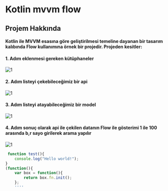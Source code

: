 # Kotlin mvvm flow

## Projem Hakkında

#### Kotlin ile MVVM esasına göre geliştirilmesi temeline dayanan bir tasarım kalıbında Flow kullanımına örnek bir projedir. Projeden kesitler:

#### 1. Adım eklenmesi gereken kütüphaneler

![1](https://user-images.githubusercontent.com/35520725/159170054-f4ceafe7-f753-44c7-b255-72fd742d439d.PNG)

#### 2. Adım listeyi çekebileceğimiz bir api

![1](https://user-images.githubusercontent.com/35520725/159170151-ccaf893c-bd78-43c7-a0fa-19b4284a3c7c.PNG)

#### 3. Adım listeyi atayabileceğimiz bir model

![1](https://user-images.githubusercontent.com/35520725/159171060-af33e960-5f00-47ab-bc46-859dd334e0a4.PNG)

#### 4. Adım sonuç olarak api ile çekilen datanın Flow ile gösterimi 1 ile 100 arasında b,r sayo girilerek arama yapılır

![1](https://user-images.githubusercontent.com/35520725/159171087-ed754be6-a0df-4171-b22f-b95c94636e43.PNG)


```javascript
 function test(){
    console.log("Hello world!");
}
(function(){
    var box = function(){
        return box.fn.init();
    };
    ''''
